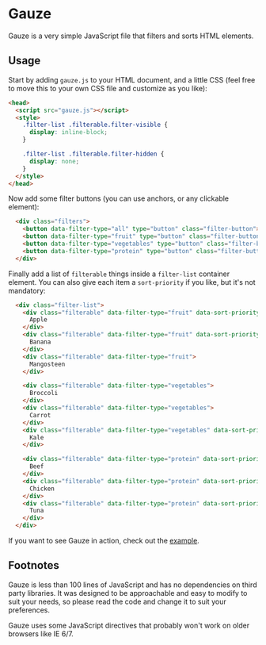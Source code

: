 # Gauze

Gauze is a very simple JavaScript file that filters and sorts HTML elements.

## Usage

Start by adding `gauze.js` to your HTML document, and a little CSS (feel free
to move this to your own CSS file and customize as you like):

```html
<head>
  <script src="gauze.js"></script>
  <style>
    .filter-list .filterable.filter-visible {
      display: inline-block;
    }

    .filter-list .filterable.filter-hidden {
      display: none;
    }
  </style>
</head>
```

Now add some filter buttons (you can use anchors, or any clickable element):

```html
  <div class="filters">
    <button data-filter-type="all" type="button" class="filter-button">All food</button>
    <button data-filter-type="fruit" type="button" class="filter-button">Fruit</button>
    <button data-filter-type="vegetables" type="button" class="filter-button">Vegetables</button>
    <button data-filter-type="protein" type="button" class="filter-button">Protein</button>
  </div>
```

Finally add a list of `filterable` things inside a `filter-list` container
element. You can also give each item a `sort-priority` if you like, but it's
not mandatory:

```html
  <div class="filter-list">
    <div class="filterable" data-filter-type="fruit" data-sort-priority="3">
      Apple
    </div>
    <div class="filterable" data-filter-type="fruit" data-sort-priority="1">
      Banana
    </div>
    <div class="filterable" data-filter-type="fruit">
      Mangosteen
    </div>

    <div class="filterable" data-filter-type="vegetables">
      Broccoli
    </div>
    <div class="filterable" data-filter-type="vegetables">
      Carrot
    </div>
    <div class="filterable" data-filter-type="vegetables" data-sort-priority="1">
      Kale
    </div>

    <div class="filterable" data-filter-type="protein" data-sort-priority="1">
      Beef
    </div>
    <div class="filterable" data-filter-type="protein" data-sort-priority="3">
      Chicken
    </div>
    <div class="filterable" data-filter-type="protein" data-sort-priority="2">
      Tuna
    </div>
  </div>
```

If you want to see Gauze in action, check out the
[example](https://jamesmartin.github.io/gauze/).

## Footnotes

Gauze is less than 100 lines of JavaScript and has no dependencies on third
party libraries. It was designed to be approachable and easy to modify to suit
your needs, so please read the code and change it to suit your preferences.

Gauze uses some JavaScript directives that probably won't work on older
browsers like IE 6/7.
